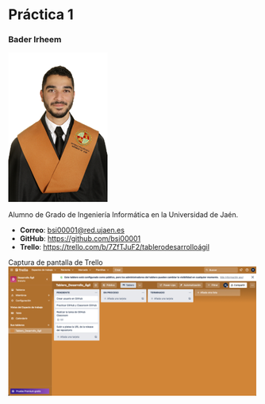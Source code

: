 #  Práctica 1

### Bader Irheem
<img src='/Bader.JPG' width='200px'>

Alumno de Grado de Ingeniería Informática en la Universidad de Jaén.
* **Correo**: bsi00001@red.ujaen.es
* **GitHub**: https://github.com/bsi00001
* **Trello**: https://trello.com/b/7ZfTJuF2/tablerodesarrolloágil

Captura de pantalla de Trello
<img src='/CapturaTrello.PNG' width='500px'>

